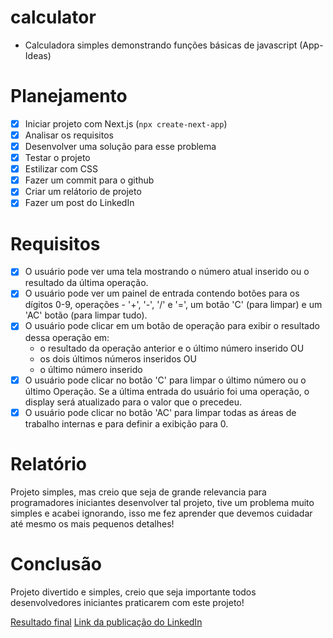 # calculator
- Calculadora simples demonstrando funções básicas de javascript (App-Ideas)

 # Planejamento
 - [X] Iniciar projeto com Next.js (`npx create-next-app`)
 - [X] Analisar os requisitos 
 - [X] Desenvolver uma solução para esse problema
 - [X] Testar o projeto
 - [X] Estilizar com CSS
 - [X] Fazer um commit para o github
 - [X] Criar um relátorio de projeto
 - [X] Fazer um post do LinkedIn

# Requisitos
- [X] O usuário pode ver uma tela mostrando o número atual inserido ou o
resultado da última operação.
- [X] O usuário pode ver um painel de entrada contendo botões para os dígitos 0-9, 
operações - '+', '-', '/' e '=', um botão 'C' (para limpar) e um 'AC'
botão (para limpar tudo).
- [X] O usuário pode clicar em um botão de operação para exibir o resultado dessa
operação em:
    * o resultado da operação anterior e o último número inserido OU
    * os dois últimos números inseridos OU
    * o último número inserido
- [X] O usuário pode clicar no botão 'C' para limpar o último número ou o último
Operação. Se a última entrada do usuário foi uma operação, o display será
atualizado para o valor que o precedeu.
- [X] O usuário pode clicar no botão 'AC' para limpar todas as áreas de trabalho internas e
para definir a exibição para 0.

# Relatório
Projeto simples, mas creio que seja de grande relevancia para programadores iniciantes desenvolver tal projeto, tive um problema muito simples e acabei ignorando, isso me fez aprender que devemos cuidadar até mesmo os mais pequenos detalhes!

# Conclusão
Projeto divertido e simples, creio que seja importante todos desenvolvedores iniciantes praticarem com este projeto!

[Resultado final](https://calculator.ivanfuhr.com/)
[Link da publicação do LinkedIn](https://www.linkedin.com/posts/ivan-lu%C3%ADs-f%C3%BChr-6270671bb_ivanfuhrcalculator-activity-6800211881513562112-bEAH)

